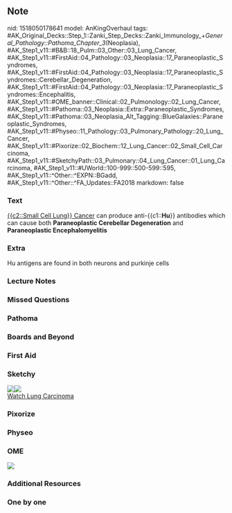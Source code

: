 ## Note
nid: 1518050178641
model: AnKingOverhaul
tags: #AK_Original_Decks::Step_1::Zanki_Step_Decks::Zanki_Immunology_+_General_Pathology::Pathoma_Chapter_3_(Neoplasia), #AK_Step1_v11::#B&B::18_Pulm::03_Other::03_Lung_Cancer, #AK_Step1_v11::#FirstAid::04_Pathology::03_Neoplasia::17_Paraneoplastic_Syndromes, #AK_Step1_v11::#FirstAid::04_Pathology::03_Neoplasia::17_Paraneoplastic_Syndromes::Cerebellar_Degeneration, #AK_Step1_v11::#FirstAid::04_Pathology::03_Neoplasia::17_Paraneoplastic_Syndromes::Encephalitis, #AK_Step1_v11::#OME_banner::Clinical::02_Pulmonology::02_Lung_Cancer, #AK_Step1_v11::#Pathoma::03_Neoplasia::Extra::Paraneoplastic_Syndromes, #AK_Step1_v11::#Pathoma::03_Neoplasia_Alt_Tagging::BlueGalaxies::Paraneoplastic_Syndromes, #AK_Step1_v11::#Physeo::11_Pathology::03_Pulmonary_Pathology::20_Lung_Cancer, #AK_Step1_v11::#Pixorize::02_Biochem::12_Lung_Cancer::02_Small_Cell_Carcinoma, #AK_Step1_v11::#SketchyPath::03_Pulmonary::04_Lung_Cancer::01_Lung_Carcinoma, #AK_Step1_v11::#UWorld::100-999::500-599::595, #AK_Step1_v11::^Other::^EXPN::BGadd, #AK_Step1_v11::^Other::^FA_Updates::FA2018
markdown: false

### Text
<u>{{c2::Small Cell Lung}} Cancer</u> can produce
anti-{{c1::<b>Hu</b>}} antibodies which can cause both
<b>Paraneoplastic Cerebellar Degeneration</b> and <b>Paraneoplastic
Encephalomyelitis</b>

### Extra
Hu antigens are found in both neurons and purkinje cells

### Lecture Notes


### Missed Questions


### Pathoma


### Boards and Beyond


### First Aid


### Sketchy
<div><img src="encephalomyelitis_1566160514431.jpg" class=
"resizer"><img src=
"zoverall%20picture-701047037d65ec7c52694e30b59d38b37f479d90.jpg"
class="resizer"></div><a href=
"https://dashboard.sketchy.com/study/medical/courses/medical-pathophysiology/units/medical-pathophysiology-pulmonary/videos/medical-pathophysiology-pulmonary-lung-cancer-lung-carcinoma?utm_source=anki&utm_medium=partnership&utm_campaign=february_update&utm_content=medical">Watch
Lung Carcinoma</a>

### Pixorize


### Physeo


### OME
<div class="ome-widget">
  <a href=
  "https://onlinemeded.org/spa/pulmonology/lung-cancer/acquire?ref=anki">
  <img src="_OME_AnkiFlashcards_Lesson_6.png"></a>
</div>

### Additional Resources


### One by one

